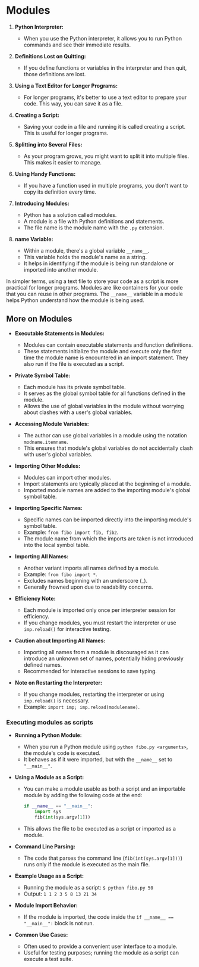 # Modules

1. **Python Interpreter:**
   - When you use the Python interpreter, it allows you to run Python commands and see their immediate results.

2. **Definitions Lost on Quitting:**
   - If you define functions or variables in the interpreter and then quit, those definitions are lost.

3. **Using a Text Editor for Longer Programs:**
   - For longer programs, it's better to use a text editor to prepare your code. This way, you can save it as a file.

4. **Creating a Script:**
   - Saving your code in a file and running it is called creating a script. This is useful for longer programs.

5. **Splitting into Several Files:**
   - As your program grows, you might want to split it into multiple files. This makes it easier to manage.

6. **Using Handy Functions:**
   - If you have a function used in multiple programs, you don't want to copy its definition every time.

7. **Introducing Modules:**
   - Python has a solution called modules.
   - A module is a file with Python definitions and statements.
   - The file name is the module name with the `.py` extension.

8. **__name__ Variable:**
   - Within a module, there's a global variable `__name__`.
   - This variable holds the module's name as a string.
   - It helps in identifying if the module is being run standalone or imported into another module.

In simpler terms, using a text file to store your code as a script is more practical for longer programs. Modules are like containers for your code that you can reuse in other programs. The `__name__` variable in a module helps Python understand how the module is being used.

## More on Modules

- **Executable Statements in Modules:**
  - Modules can contain executable statements and function definitions.
  - These statements initialize the module and execute only the first time the module name is encountered in an import statement. They also run if the file is executed as a script.

- **Private Symbol Table:**
  - Each module has its private symbol table.
  - It serves as the global symbol table for all functions defined in the module.
  - Allows the use of global variables in the module without worrying about clashes with a user's global variables.

- **Accessing Module Variables:**
  - The author can use global variables in a module using the notation `modname.itemname`.
  - This ensures that module's global variables do not accidentally clash with user's global variables.

- **Importing Other Modules:**
  - Modules can import other modules.
  - Import statements are typically placed at the beginning of a module.
  - Imported module names are added to the importing module's global symbol table.

- **Importing Specific Names:**
  - Specific names can be imported directly into the importing module's symbol table.
  - Example: `from fibo import fib, fib2`.
  - The module name from which the imports are taken is not introduced into the local symbol table.

- **Importing All Names:**
  - Another variant imports all names defined by a module.
  - Example: `from fibo import *`.
  - Excludes names beginning with an underscore (_).
  - Generally frowned upon due to readability concerns.

- **Efficiency Note:**
  - Each module is imported only once per interpreter session for efficiency.
  - If you change modules, you must restart the interpreter or use `imp.reload()` for interactive testing.

- **Caution about Importing All Names:**
  - Importing all names from a module is discouraged as it can introduce an unknown set of names, potentially hiding previously defined names.
  - Recommended for interactive sessions to save typing.

- **Note on Restarting the Interpreter:**
  - If you change modules, restarting the interpreter or using `imp.reload()` is necessary.
  - Example: `import imp; imp.reload(modulename)`.

### Executing modules as scripts
- **Running a Python Module:**
  - When you run a Python module using `python fibo.py <arguments>`, the module's code is executed.
  - It behaves as if it were imported, but with the `__name__` set to `"__main__"`.

- **Using a Module as a Script:**
  - You can make a module usable as both a script and an importable module by adding the following code at the end:
    ```python
    if __name__ == "__main__":
        import sys
        fib(int(sys.argv[1]))
    ```
  - This allows the file to be executed as a script or imported as a module.

- **Command Line Parsing:**
  - The code that parses the command line (`fib(int(sys.argv[1]))`) runs only if the module is executed as the main file.

- **Example Usage as a Script:**
  - Running the module as a script: `$ python fibo.py 50`
  - Output: `1 1 2 3 5 8 13 21 34`

- **Module Import Behavior:**
  - If the module is imported, the code inside the `if __name__ == "__main__":` block is not run.

- **Common Use Cases:**
  - Often used to provide a convenient user interface to a module.
  - Useful for testing purposes; running the module as a script can execute a test suite.
